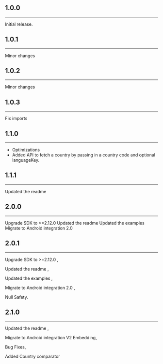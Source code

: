 ## 1.0.0
___
Initial release.

## 1.0.1
___
Minor changes

## 1.0.2
___
Minor changes

## 1.0.3
___
Fix imports

## 1.1.0
___
- Optimizations
- Added API to fetch a country by passing in a country code and optional languageKey.

## 1.1.1
___
Updated the readme

## 2.0.0
___
Upgrade SDK to >=2.12.0
Updated the readme
Updated the examples
Migrate to Android integration 2.0

## 2.0.1
___
Upgrade SDK to >=2.12.0 ,

Updated the readme ,

Updated the examples ,

Migrate to Android integration 2.0 ,

Null Safety.

## 2.1.0
___
Updated the readme ,

Migrate to Android integration V2 Embedding,

Bug Fixes,

Added Country comparator